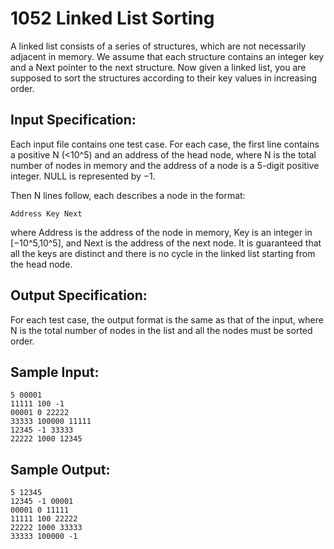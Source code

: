 # 1052 Linked List Sorting
A linked list consists of a series of structures, which are not necessarily adjacent in memory. We assume that each structure contains an integer key and a Next pointer to the next structure. Now given a linked list, you are supposed to sort the structures according to their key values in increasing order.

## Input Specification:
Each input file contains one test case. For each case, the first line contains a positive N (<10^5) and an address of the head node, where N is the total number of nodes in memory and the address of a node is a 5-digit positive integer. NULL is represented by −1.

Then N lines follow, each describes a node in the format:

    Address Key Next

where Address is the address of the node in memory, Key is an integer in [−10^5,10^5], and Next is the address of the next node. It is guaranteed that all the keys are distinct and there is no cycle in the linked list starting from the head node.

## Output Specification:
For each test case, the output format is the same as that of the input, where N is the total number of nodes in the list and all the nodes must be sorted order.

## Sample Input:
    5 00001
    11111 100 -1
    00001 0 22222
    33333 100000 11111
    12345 -1 33333
    22222 1000 12345

## Sample Output:
    5 12345
    12345 -1 00001
    00001 0 11111
    11111 100 22222
    22222 1000 33333
    33333 100000 -1